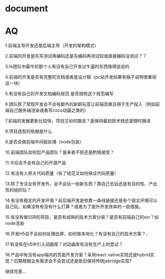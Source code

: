 # document

# AQ

1.前端主导开发还是后端主导（开发的架构模式）

2.前端的开发是先写测试再编码还是先编码再测试抑或直接编码没测试？？

3.fe团队中最牛的那个人有没有自己开发过牛逼的东西值得说说的

4.前端的开发是否有完整的文档或者是设计稿（pc站开发如果有稿子说明很重视这一块）

5.有没有自己的开发文档编码规范 是否按照这个规范编写

6.团队除了常规开发会不会有额外的新鲜玩意让前端去做且用于生产投入（例如前端自己服务端渲染或者写coco动画之类的）

7.前端的发展更新比较快，项目又如何跟进？是保持最初技术栈还是随时跟进

8.项目选型的依据是什么

9.是否会做前端中间层处理（node包装）

10.前端团队如何怼产品团队？是来者不拒还是酌情接受？

11.今后会不会有自己的开源产品

12.有没有人把关代码质量（有了规范又如何保证代码质量）

13.除了专注业务开发外，会不会玩一些新东西？靠自己去玩还是有目的性、产出性的组织玩？

14.有没有稳定的开发环境？前后端开发是依靠一条线链接还是有个宿主环境可以自己玩，如果没有有没有什么打算？或者为了提升开发效率的一些措施。

15.有没有做SSR的项目，是否有成熟的技术方案分装？是否有前端自己的ssr？如node渲染

16.开发H5会不会如何处理白屏，如何做本地化？有没有自己的技术方案？、

17.有没有在h5中引入动画库？对动画库有没有生产上的尝试？

18.产品中有没有app端内的页面开发方案？采用react native实现还是hybrid实现？后期根据业务需求会不会尝试还是依旧保持传统jsbridge实现?

继续完善...
